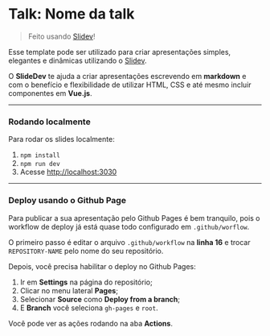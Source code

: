 # Talk: Nome da talk
> Feito usando [Slidev](https://github.com/slidevjs/slidev)!

Esse template pode ser utilizado para criar apresentações simples, elegantes e dinâmicas utilizando o [Slidev](https://github.com/slidevjs/slidev). 

O **SlideDev** te ajuda a criar apresentações escrevendo em **markdown** e com o benefício e flexibilidade de utilizar HTML, CSS e até mesmo incluir componentes em **Vue.js**.

---

### Rodando localmente

Para rodar os slides localmente:

1. `npm install`
2. `npm run dev`
3. Acesse <http://localhost:3030>

---

### Deploy usando o Github Page

Para publicar a sua apresentação pelo Github Pages é bem tranquilo, pois o workflow de deploy já está quase todo configurado em `.github/worflow`.

O primeiro passo é editar o arquivo `.github/workflow` na **linha 16** e trocar `REPOSITORY-NAME` pelo nome do seu repositório.

Depois, você precisa habilitar o deploy no Github Pages:
1. Ir em **Settings** na página do repositório;
2. Clicar no menu lateral **Pages**;
3. Selecionar **Source** como **Deploy from a branch**;
4. E **Branch** você seleciona `gh-pages` e `root`.

Você pode ver as ações rodando na aba **Actions**.
